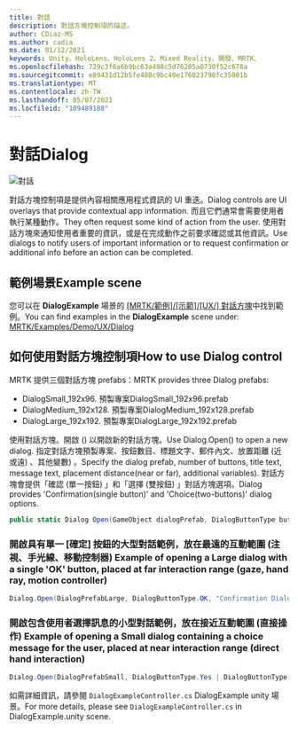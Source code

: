 ```yaml
---
title: 對話
description: 對話方塊控制項的描述。
author: CDiaz-MS
ms.author: cadia
ms.date: 01/12/2021
keywords: Unity、HoloLens、HoloLens 2、Mixed Reality、開發、MRTK、
ms.openlocfilehash: 729c3f6a6b9bc63a498c5d76205a0730f52c678a
ms.sourcegitcommit: e89431d12b5fe480c9bc40e176023798fc35001b
ms.translationtype: MT
ms.contentlocale: zh-TW
ms.lasthandoff: 05/07/2021
ms.locfileid: "109489188"
---
```

# <a name="dialog"></a><span data-ttu-id="2f88d-104">對話</span><span class="sxs-lookup"><span data-stu-id="2f88d-104">Dialog</span></span>

![對話](../images/dialog/MRTK_UX_Dialog_Main.png)

<span data-ttu-id="2f88d-106">對話方塊控制項是提供內容相關應用程式資訊的 UI 重迭。</span><span class="sxs-lookup"><span data-stu-id="2f88d-106">Dialog controls are UI overlays that provide contextual app information.</span></span> <span data-ttu-id="2f88d-107">而且它們通常會需要使用者執行某種動作。</span><span class="sxs-lookup"><span data-stu-id="2f88d-107">They often request some kind of action from the user.</span></span> <span data-ttu-id="2f88d-108">使用對話方塊來通知使用者重要的資訊，或是在完成動作之前要求確認或其他資訊。</span><span class="sxs-lookup"><span data-stu-id="2f88d-108">Use dialogs to notify users of important information or to request confirmation or additional info before an action can be completed.</span></span>

## <a name="example-scene"></a><span data-ttu-id="2f88d-109">範例場景</span><span class="sxs-lookup"><span data-stu-id="2f88d-109">Example scene</span></span>

<span data-ttu-id="2f88d-110">您可以在 **DialogExample** 場景的 [ [MRTK/範例]/[示範]/[UX/] 對話方塊](https://github.com/microsoft/MixedRealityToolkit-Unity/tree/main/Assets/MRTK/Examples/Demos/UX/Dialog)中找到範例。</span><span class="sxs-lookup"><span data-stu-id="2f88d-110">You can find examples in the **DialogExample** scene under: [MRTK/Examples/Demo/UX/Dialog](https://github.com/microsoft/MixedRealityToolkit-Unity/tree/main/Assets/MRTK/Examples/Demos/UX/Dialog)</span></span>

## <a name="how-to-use-dialog-control"></a><span data-ttu-id="2f88d-111">如何使用對話方塊控制項</span><span class="sxs-lookup"><span data-stu-id="2f88d-111">How to use Dialog control</span></span>

<span data-ttu-id="2f88d-112">MRTK 提供三個對話方塊 prefabs：</span><span class="sxs-lookup"><span data-stu-id="2f88d-112">MRTK provides three Dialog prefabs:</span></span>

- <span data-ttu-id="2f88d-113">DialogSmall_192x96. 預製專案</span><span class="sxs-lookup"><span data-stu-id="2f88d-113">DialogSmall_192x96.prefab</span></span>
- <span data-ttu-id="2f88d-114">DialogMedium_192x128. 預製專案</span><span class="sxs-lookup"><span data-stu-id="2f88d-114">DialogMedium_192x128.prefab</span></span>
- <span data-ttu-id="2f88d-115">DialogLarge_192x192. 預製專案</span><span class="sxs-lookup"><span data-stu-id="2f88d-115">DialogLarge_192x192.prefab</span></span>

<span data-ttu-id="2f88d-116">使用對話方塊。開啟 () 以開啟新的對話方塊。</span><span class="sxs-lookup"><span data-stu-id="2f88d-116">Use Dialog.Open() to open a new dialog.</span></span> <span data-ttu-id="2f88d-117">指定對話方塊預製專案、按鈕數目、標題文字、郵件內文、放置距離 (近或遠) 、其他變數) 。</span><span class="sxs-lookup"><span data-stu-id="2f88d-117">Specify the dialog prefab, number of buttons, title text, message text, placement distance(near or far), additional variables).</span></span> <span data-ttu-id="2f88d-118">對話方塊會提供「確認 (單一按鈕) 」和「選擇 (雙按鈕) 」對話方塊選項。</span><span class="sxs-lookup"><span data-stu-id="2f88d-118">Dialog provides 'Confirmation(single button)' and 'Choice(two-buttons)' dialog options.</span></span>

```c#
public static Dialog Open(GameObject dialogPrefab, DialogButtonType buttons, string title, string message, bool placeForNearInteraction, System.Object variable = null)
```

### <a name="example-of-opening-a-large-dialog-with-a-single-ok-button-placed-at-far-interaction-range-gaze-hand-ray-motion-controller"></a><span data-ttu-id="2f88d-119">開啟具有單一 [確定] 按鈕的大型對話範例，放在最遠的互動範圍 (注視、手光線、移動控制器) </span><span class="sxs-lookup"><span data-stu-id="2f88d-119">Example of opening a Large dialog with a single 'OK' button, placed at far interaction range (gaze, hand ray, motion controller)</span></span>

```c#
Dialog.Open(DialogPrefabLarge, DialogButtonType.OK, "Confirmation Dialog, Large, Far", "This is an example of a large dialog with only one button, placed at far interaction range", false);
```

### <a name="example-of-opening-a-small-dialog-containing-a-choice-message-for-the-user-placed-at-near-interaction-range-direct-hand-interaction"></a><span data-ttu-id="2f88d-120">開啟包含使用者選擇訊息的小型對話範例，放在接近互動範圍 (直接操作) </span><span class="sxs-lookup"><span data-stu-id="2f88d-120">Example of opening a Small dialog containing a choice message for the user, placed at near interaction range (direct hand interaction)</span></span>

```c#
Dialog.Open(DialogPrefabSmall, DialogButtonType.Yes | DialogButtonType.No, "Confirmation Dialog, Small, Near", "This is an example of a small dialog with a choice message, placed at near interaction range", true);
```

<span data-ttu-id="2f88d-121">如需詳細資訊，請參閱 `DialogExampleController.cs` DialogExample unity 場景。</span><span class="sxs-lookup"><span data-stu-id="2f88d-121">For more details, please see `DialogExampleController.cs` in DialogExample.unity scene.</span></span>
